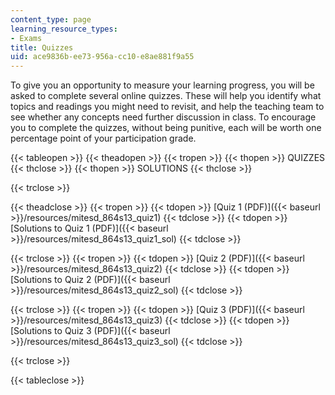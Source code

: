 ```yaml
---
content_type: page
learning_resource_types:
- Exams
title: Quizzes
uid: ace9836b-ee73-956a-cc10-e8ae881f9a55
---
```


To give you an opportunity to measure your learning progress, you will be asked to complete several online quizzes. These will help you identify what topics and readings you might need to revisit, and help the teaching team to see whether any concepts need further discussion in class. To encourage you to complete the quizzes, without being punitive, each will be worth one percentage point of your participation grade.

{{< tableopen >}}
{{< theadopen >}}
{{< tropen >}}
{{< thopen >}}
QUIZZES
{{< thclose >}}
{{< thopen >}}
SOLUTIONS
{{< thclose >}}

{{< trclose >}}

{{< theadclose >}}
{{< tropen >}}
{{< tdopen >}}
[Quiz 1 (PDF)]({{< baseurl >}}/resources/mitesd_864s13_quiz1)
{{< tdclose >}}
{{< tdopen >}}
[Solutions to Quiz 1 (PDF)]({{< baseurl >}}/resources/mitesd_864s13_quiz1_sol)
{{< tdclose >}}

{{< trclose >}}
{{< tropen >}}
{{< tdopen >}}
[Quiz 2 (PDF)]({{< baseurl >}}/resources/mitesd_864s13_quiz2)
{{< tdclose >}}
{{< tdopen >}}
[Solutions to Quiz 2 (PDF)]({{< baseurl >}}/resources/mitesd_864s13_quiz2_sol)
{{< tdclose >}}

{{< trclose >}}
{{< tropen >}}
{{< tdopen >}}
[Quiz 3 (PDF)]({{< baseurl >}}/resources/mitesd_864s13_quiz3)
{{< tdclose >}}
{{< tdopen >}}
[Solutions to Quiz 3 (PDF)]({{< baseurl >}}/resources/mitesd_864s13_quiz3_sol)
{{< tdclose >}}

{{< trclose >}}

{{< tableclose >}}